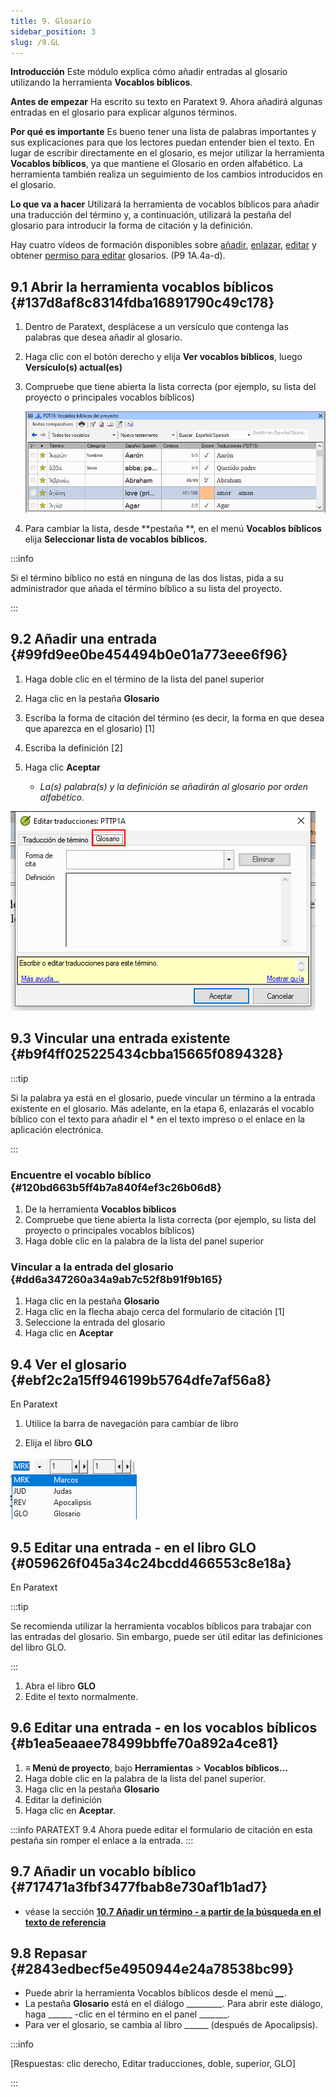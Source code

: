 ```yaml
---
title: 9. Glosario
sidebar_position: 3
slug: /9.GL
---
```




**Introducción** Este módulo explica cómo añadir entradas al glosario utilizando la herramienta **Vocablos bíblicos**.


**Antes de empezar** Ha escrito su texto en Paratext 9. Ahora añadirá algunas entradas en el glosario para explicar algunos términos.


**Por qué es importante** Es bueno tener una lista de palabras importantes y sus explicaciones para que los lectores puedan entender bien el texto. En lugar de escribir directamente en el glosario, es mejor utilizar la herramienta **Vocablos bíblicos**, ya que mantiene el Glosario en orden alfabético. La herramienta también realiza un seguimiento de los cambios introducidos en el glosario.


**Lo que va a hacer** Utilizará la herramienta de vocablos bíblicos para añadir una traducción del término y, a continuación, utilizará la pestaña del glosario para introducir la forma de citación y la definición.


Hay cuatro vídeos de formación disponibles sobre [añadir](https://vimeo.com/manage/videos/451195974), [enlazar](https://vimeo.com/manage/videos/499553868), [editar](https://vimeo.com/manage/videos/503489533) y obtener [permiso para editar](https://vimeo.com/manage/videos/476293601) glosarios. (P9 1A.4a-d).


## 9.1 Abrir la herramienta vocablos bíblicos {#137d8af8c8314fdba16891790c49c178}

1. Dentro de Paratext, desplácese a un versículo que contenga las palabras que desea añadir al glosario.
2. Haga clic con el botón derecho y elija **Ver vocablos bíblicos**, luego **Versículo(s) actual(es)**
3. Compruebe que tiene abierta la lista correcta (por ejemplo, su lista del proyecto o principales vocablos bíblicos)

    ![](./536721521.png)

4. Para cambiar la lista, desde **pestaña **, en el menú **Vocablos bíblicos** elija **Seleccionar lista de vocablos bíblicos.**

:::info

Si el término bíblico no está en ninguna de las dos listas, pida a su administrador que añada el término bíblico a su lista del proyecto.

:::




## 9.2 Añadir una entrada {#99fd9ee0be454494b0e01a773eee6f96}


<div class='notion-row'>
<div class='notion-column' style={{width: 'calc((100% - (min(32px, 4vw) * 1)) * 0.5)'}}>

1. Haga doble clic en el término de la lista del panel superior

2. Haga clic en la pestaña **Glosario**

3. Escriba la forma de citación del término (es decir, la forma en que desea que aparezca en el glosario) [1]

4. Escriba la definición [2]

5. Haga clic **Aceptar**
    - _La(s) palabra(s) y la definición se añadirán al glosario por orden alfabético._

</div><div className='notion-spacer'></div>

<div class='notion-column' style={{width: 'calc((100% - (min(32px, 4vw) * 1)) * 0.5)'}}>


![](./1986832627.png)


</div><div className='notion-spacer'></div>
</div>

## 9.3 Vincular una entrada existente {#b9f4ff025225434cbba15665f0894328}


:::tip

Si la palabra ya está en el glosario, puede vincular un término a la entrada existente en el glosario. Más adelante, en la etapa 6, enlazarás el vocablo bíblico con el texto para añadir el * en el texto impreso o el enlace en la aplicación electrónica.

:::




### Encuentre el vocablo bíblico {#120bd663b5ff4b7a840f4ef3c26b06d8}

1. De la herramienta **Vocablos bíblicos**
2. Compruebe que tiene abierta la lista correcta (por ejemplo, su lista del proyecto o principales vocablos bíblicos)
3. Haga doble clic en la palabra de la lista del panel superior

### Vincular a la entrada del glosario {#dd6a347260a34a9ab7c52f8b91f9b165}

1. Haga clic en la pestaña **Glosario**
2. Haga clic en la flecha abajo cerca del formulario de citación [1]
3. Seleccione la entrada del glosario
4. Haga clic en **Aceptar**

## 9.4 Ver el glosario {#ebf2c2a15ff946199b5764dfe7af56a8}


En Paratext


<div class='notion-row'>
<div class='notion-column' style={{width: 'calc((100% - (min(32px, 4vw) * 1)) * 0.5)'}}>

1. Utilice la barra de navegación para cambiar de libro

2. Elija el libro **GLO**


</div><div className='notion-spacer'></div>

<div class='notion-column' style={{width: 'calc((100% - (min(32px, 4vw) * 1)) * 0.5)'}}>


![](./1353885956.png)


</div><div className='notion-spacer'></div>
</div>

## 9.5 Editar una entrada - en el libro GLO {#059626f045a34c24bcdd466553c8e18a}


En Paratext


:::tip

Se recomienda utilizar la herramienta vocablos bíblicos para trabajar con las entradas del glosario. Sin embargo, puede ser útil editar las definiciones del libro GLO.

:::



1. Abra el libro **GLO**
2. Edite el texto normalmente.

## 9.6 Editar una entrada - en los vocablos bíblicos {#b1ea5eaaee78499bbffe70a892a4ce81}

1. **≡ Menú de proyecto**, bajo **Herramientas** &gt; **Vocablos bíblicos…**
2. Haga doble clic en la palabra de la lista del panel superior.
3. Haga clic en la pestaña **Glosario**
4. Editar la definición
5. Haga clic en **Aceptar**.

:::info PARATEXT 9.4
Ahora puede editar el formulario de citación en esta pestaña sin romper el enlace a la entrada.
:::


## 9.7 Añadir un vocablo bíblico {#717471a3fbf3477fbab8e730af1b1ad7}

- véase la sección [**10.7 Añadir un término - a partir de la búsqueda en el texto de referencia**](/10.BT#f683ccf4cdcf45f09c516c09c78ab277)

## 9.8 Repasar {#2843edbecf5e4950944e24a78538bc99}

- Puede abrir la herramienta Vocablos bíblicos desde el menú _**__**_.
- La pestaña **Glosario** está en el diálogo _________. Para abrir este diálogo, haga ______ -clic en el término en el panel _______.
- Para ver el glosario, se cambia al libro ______ (después de Apocalipsis).

:::info

[Respuestas: clic derecho, Editar traducciones, doble, superior, GLO]

:::



